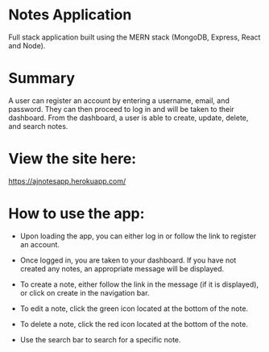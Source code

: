 # Notes Application

Full stack application built using the MERN stack (MongoDB, Express, React and Node).

# Summary

A user can register an account by entering a username, email, and password. They can then proceed to log in and will be taken to their dashboard. From the dashboard, a user is able to create, update, delete, and search notes.

# View the site here:

https://ajnotesapp.herokuapp.com/

# How to use the app:

- Upon loading the app, you can either log in or follow the link to register an account.

- Once logged in, you are taken to your dashboard. If you have not created any notes, an appropriate message will be displayed.

- To create a note, either follow the link in the message (if it is displayed), or click on create in the navigation bar.

- To edit a note, click the green icon located at the bottom of the note.

- To delete a note, click the red icon located at the bottom of the note.

- Use the search bar to search for a specific note.
